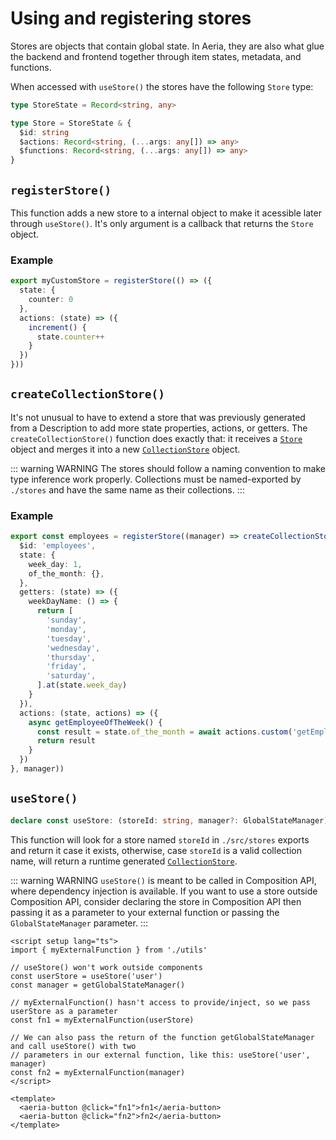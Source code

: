 # Using and registering stores

Stores are objects that contain global state. In Aeria, they are also what glue the backend and frontend together through item states, metadata, and functions.

When accessed with `useStore()` the stores have the following `Store` type:

```typescript
type StoreState = Record<string, any>

type Store = StoreState & {
  $id: string
  $actions: Record<string, (...args: any[]) => any>
  $functions: Record<string, (...args: any[]) => any>
}
```

## `registerStore()`

This function adds a new store to a internal object to make it acessible later
through `useStore()`. It's only argument is a callback that returns the `Store`
object. 

### Example

```typescript
export myCustomStore = registerStore(() => ({
  state: {
    counter: 0
  },
  actions: (state) => ({
    increment() {
      state.counter++
    }
  })
}))
```

## `createCollectionStore()`

It's not unusual to have to extend a store that was previously generated from a Description to add more state properties, actions, or getters. The `createCollectionStore()` function does exactly that: it receives a [`Store`](/aeria-ui/store) object and merges it into a new [`CollectionStore`](/aeria-ui/collection-store) object.

::: warning WARNING
The stores should follow a naming convention to make type inference work properly.
Collections must be named-exported by `./stores` and have the same name as their collections.
:::

### Example

```typescript
export const employees = registerStore((manager) => createCollectionStore({
  $id: 'employees',
  state: {
    week_day: 1,
    of_the_month: {},
  },
  getters: (state) => ({
    weekDayName: () => {
      return [
        'sunday',
        'monday',
        'tuesday',
        'wednesday',
        'thursday',
        'friday',
        'saturday',
      ].at(state.week_day)
    }
  }),
  actions: (state, actions) => ({
    async getEmployeeOfTheWeek() {
      const result = state.of_the_month = await actions.custom('getEmployeeOfTheWeek')
      return result
    }
  })
}, manager))

```

## `useStore()`

```typescript
declare const useStore: (storeId: string, manager?: GlobalStateManager) => Store
```

This function will look for a store named `storeId` in `./src/stores` exports and return it case it exists, otherwise, case `storeId` is a valid collection name, will return a runtime generated [`CollectionStore`](/aeria-ui/collection-store).

::: warning WARNING
`useStore()` is meant to be called in Composition API, where dependency injection is available.
If you want to use a store outside Composition API, consider declaring the store in Composition API then passing it as a parameter to your external function or passing the `GlobalStateManager` parameter.
:::

```vue
<script setup lang="ts">
import { myExternalFunction } from './utils'

// useStore() won't work outside components
const userStore = useStore('user')
const manager = getGlobalStateManager()

// myExternalFunction() hasn't access to provide/inject, so we pass userStore as a parameter
const fn1 = myExternalFunction(userStore)

// We can also pass the return of the function getGlobalStateManager and call useStore() with two
// parameters in our external function, like this: useStore('user', manager)
const fn2 = myExternalFunction(manager)
</script>

<template>
  <aeria-button @click="fn1">fn1</aeria-button>
  <aeria-button @click="fn2">fn2</aeria-button>
</template>
```
